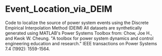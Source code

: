 # Event_Location_via_DEIM
Code to localize the source of power system events using the Discrete Empirical Interpolation Method (DEIM)
All datasets are synthetically generated using MATLAB's Power Systems Toolbox from:
Chow, Joe H., and Kwok W. Cheung. "A toolbox for power system dynamics and control engineering education and research." IEEE transactions on Power Systems 7.4 (1992): 1559-1564.
